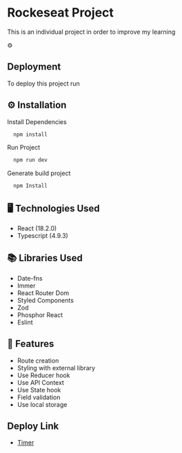 # Rockeseat Project

This is an individual project in order to improve my learning

⚙️

## Deployment

To deploy this project run

## ⚙️ Installation

Install Dependencies

```bash
  npm install
```

Run Project

```bash
  npm run dev
```

Generate build project

```bash
  npm Install
```

## 🖥️ Technologies Used

- React (18.2.0)
- Typescript (4.9.3)

## 📚 Libraries Used

- Date-fns
- Immer
- React Router Dom
- Styled Components
- Zod
- Phosphor React
- Eslint

## 🚀 Features

- Route creation
- Styling with external library
- Use Reducer hook
- Use API Context
- Use State hook
- Field validation
- Use local storage

## Deploy Link

- [Timer](https://timer-omega.vercel.app/)
